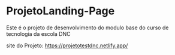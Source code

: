 # ProjetoLanding-Page
Este é o projeto de desenvolvimento do modulo base do curso de tecnologia da escola DNC

site do Projeto: https://projetotestdnc.netlify.app/
